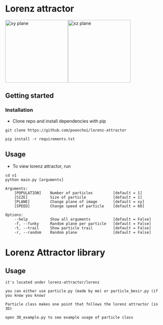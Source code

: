 # Lorenz attractor
<img src="https://i.ibb.co/F7QW7Tn/1.png" alt="xy plane" width=200 height=200><img src="https://i.ibb.co/0mbYDgH/1.png" alt="xz plane" width=200 height=200>
## Getting started

### Installation
- Clone repo and install dependencies with pip
```
git clone https://github.com/poonchoi/lorenz-attractor
```
```
pip install -r requirements.txt
```
## Usage
- To view lorenz attractor, run
```
cd v1
python main.py [arguments]
``` 
```
Arguments:
    [POPULATION]    Number of particles         [default = 1]
    [SIZE]          Size of particle            [default = 1]
    [PLANE]         Change plane of image       [default = xy]
    [SPEED]         Change speed of particle    [default = 60]

Options:
    --help          Show all arguments          [default = False]
    -f, --funky     Random plane per particle   [default = False]
    -t, --trail     Show particle trail         [default = False]
    -r, --random    Random plane                [default = False]
```
# Lorenz Attractor library
## Usage

```
it's located under lorenz-attractor/lorenz

you can either use particle.py (made by me) or particle_besir.py (if you know you know)

Particle class makes one point that follows the lorenz attractor (in 3D)

open 3D_example.py to see example usage of particle class
```


